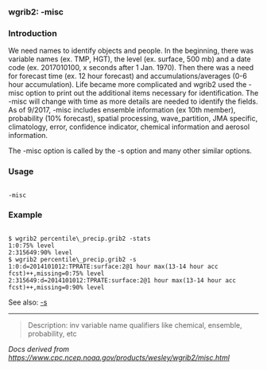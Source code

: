 
### wgrib2: -misc



### Introduction



We need names to identify objects and people. In the beginning,
there was variable names (ex. TMP, HGT), the level (ex. surface, 500 mb)
and a date code (ex. 2017010100, x seconds after 1 Jan. 1970).
Then there was a need for forecast time (ex. 12 hour forecast)
and accumulations/averages (0-6 hour accumulation). Life became
more complicated and wgrib2 used the -misc
option to print out the additional items necessary for identification.
The -misc will change with time as
more details are needed to identify the fields. As of 9/2017,
-misc includes ensemble information
(ex 10th member), probability (10% forecast), spatial processing,
wave\_partition, JMA specific, climatology, error, confidence indicator,
chemical information and aerosol information.

The -misc option is called by the 
-s option and many other similar options.


### Usage




```

-misc

```

### Example




```

$ wgrib2 percentile\_precip.grib2 -stats
1:0:75% level
2:315649:90% level
$ wgrib2 percentile\_precip.grib2 -s
1:0:d=2014101012:TPRATE:surface:2@1 hour max(13-14 hour acc fcst)++,missing=0:75% level
2:315649:d=2014101012:TPRATE:surface:2@1 hour max(13-14 hour acc fcst)++,missing=0:90% level

```


See also: [-s](./s.html)










----

>Description: inv          variable name qualifiers like chemical, ensemble, probability, etc

_Docs derived from <https://www.cpc.ncep.noaa.gov/products/wesley/wgrib2/misc.html>_